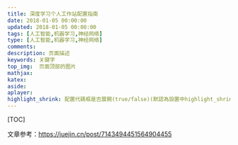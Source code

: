 ```yaml
---
title: 深度学习个人工作站配置指南
date: 2018-01-05 00:00:00
updated: 2018-01-05 00:00:00
tags: [人工智能,机器学习,神经网络]
type: [人工智能,机器学习,神经网络]
comments:
description: 页面描述
keywords: 关键字
top_img:  页面顶部的图片
mathjax:
katex:
aside:
aplayer:
highlight_shrink: 配置代碼框是否展開(true/false)(默認為設置中highlight_shrink的配置)
---
```


[TOC]

文章参考：https://juejin.cn/post/7143494451564904455

